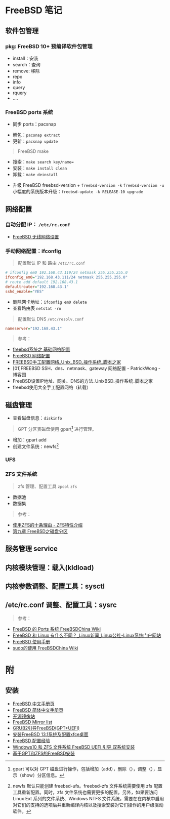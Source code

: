 <link href="../css/style.css" rel="stylesheet" type="text/css" />

# FreeBSD 笔记

## 软件包管理

### pkg: FreeBSD 10+ 预编译软件包管理

+ install：安装
+ search：查询
+ remove: 移除
+ repo
+ info
+ query
+ rquery
+ ....

### FreeBSD ports 系统

- 同步 ports：pacsnap
+ 解包：`pacsnap extract`
+ 更新：`pacsnap update`

 > FreeBSD make

+ 搜索：`make search key/name=`
+ 安装：`make install clean`
+ 卸载：`make deinstall`
- 升级 FreeBSD freebsd-version + `freebsd-version -k` `freebsd-version -u` 小幅度的系统版本升级：`freebsd-update -k RELEASE-10 upgrade` 

## 网络配置

### 自动分配 IP： `/etc/rc.conf`

+ [FreeBSD 无线网络设置](https://www.bilibili.com/read/cv18330894)

### 手动网络配置：ifconfig

> 配置默认 IP 和 路由 `/etc/rc.conf`


```ini
# ifconfig em0 192.168.43.119/24 netmask 255.255.255.0
ifconfig_em0="192.168.43.111/24 netmask 255.255.255.0" 
# route add default 192.168.43.1
defaultrouter="192.168.43.1" 
sshd_enable="YES"
```

[^net_ini]: 如果不是手动使用 ifconfig 给网卡添加 ip ，那么通常需要重启 `netif` 和 `routing` 服务。

+ 删除网卡地址：`ifconfig em0 delete`
+ 查看路由表 `netstat -rn`

> 配置默认 DNS `/etc/resolv.conf`

```ini
nameserver="192.168.43.1"
```



> 参考：

+ [freebsd系统之 基础网络配置](https://www.cnblogs.com/gailuo/p/9483958.html)
+ [FreeBSD 网络配置](https://wiki.freebsdchina.org/faq/networking)
+ [FREEBSD手工配置网络_Unix_BSD_操作系统_脚本之家](http://www.jb51.net/os/Unix/1448_all.html)
+ [01]FREEBSD SSH、dns、netmask、gateway 网络配置 - PatrickWong - 博客园
+ FreeBSD设置IP地址、网关、DNS的方法_UnixBSD_操作系统_脚本之家
+ freebsd使用大全手工配置网络（转载）



## 磁盘管理

- 查看磁盘信息：`diskinfo`

> GPT 分区表磁盘使用 gpart[^gpart] 进行管理。

[^gpart]: gpart 可以对 GPT 磁盘进行操作，包括增加（add），删除（），调整（），显示（show）分区信息。

+ 增加：gpart add 
+ 创建文件系统：newfs[^create]

[^create]: newfs 默认只能创建 freebsd-ufs。freebsd-zfs 文件系统需要使用 zfs 配置工具重新配置。同时，zfs 文件系统也需要更多的配置。另外，如果要访问 Linux Ext 系列的文件系统、Windows  NTFS 文件系统，需要在在内核中启用对它们的支持的选项后并重新编译内核以及搜索安装对它们操作的用户级驱动软件。

### UFS

### ZFS  文件系统

> zfs 管理、配置工具 `zpool` `zfs`

- 数据池
- 数据集

> 参考：

- [使用ZFS的十条理由 - ZFS特性介绍](https://blog.csdn.net/laoeyu/article/details/921133?utm_medium=distribute.pc_relevant.none-task-blog-2~default~baidujs_baidulandingword~default-4-921133-blog-114218992.pc_relevant_landingrelevant&spm=1001.2101.3001.4242.3&utm_relevant_index=7)
- [第九章 FreeBSD之磁盘分区](https://blog.csdn.net/pyf987337461/article/details/116564897)

## 服务管理 service



## 内核模块管理：载入(kldload)

## 内核参数调整、配置工具：sysctl

## /etc/rc.conf 调整、配置工具：sysrc


> 参考：

+ [FreeBSD 的 Ports 系统 FreeBSDChina Wiki](https://wiki.freebsdchina.org/faq/ports#%E6%80%8E%E4%B9%88%E5%AE%89%E8%A3%85_ports_%E7%B3%BB%E7%BB%9F)
+ [FreeBSD 和 Linux 有什么不同？_Linux新闻_Linux公社-Linux系统门户网站](http://www.linuxidc.com/Linux/2015-07/120834.htm)
+ [FreeBSD 使用手册](https://www.freebsd.org/doc/zh_CN/books/handbook/book.html#ports-overview)
+ [sudo的使用 FreeBSDChina Wiki](https://wiki.freebsdchina.org/doc/s/sudo_with_sudo)

[^freebsd]: FreeBSD 使用 `OpenRC` 作为系统的 `init`。因此，所有 OpenRC 指令（如 service /etc/rc.d/.. start）都可用。
[^singer_user]: FreeBSD 的单用户模式就在系统引导时的选择序列中。因此，无需对引导或者内核参数进行修改。

# 附

## 安装

<!--

FreeBSD 9+ 安装框架 bsdinstall

-->

- [FreeBSD 中文手册页](https://docs.freebsd.org/zh-cn/books/handbook/)
- [FreeBSD 简体中文手册页](https://handbook.bsdcn.org/freebsd-shou-ce.html)
- [开源镜像站](https://mirrors.aliyun.com/freebsd/releases/ISO-IMAGES/13.1/)
- [FreeBSD Mirror list](http://mirrors.ustc.edu.cn/freebsd/releases)
- [GRUB2引导FreeBSD(GPT+UEFI)](https://www.bilibili.com/read/cv14215466)
- [安装FreeBSD 13.1系统及配置xfce桌面](https://blog.csdn.net/weixin_56596536/article/details/126993719?spm=1001.2101.3001.6650.4&utm_medium=distribute.pc_relevant.none-task-blog-2~default~YuanLiJiHua~Position-4-126993719-blog-77744795.pc_relevant_aa&depth_1-utm_source=distribute.pc_relevant.none-task-blog-2~default~YuanLiJiHua~Position-4-126993719-blog-77744795.pc_relevant_aa&utm_relevant_index=9)
- [FreeBSD 配置经验](https://blog.csdn.net/u011152627/article/details/77744795/)
- [Windows10 和 ZFS 文件系统 FreeBSD UEFI 引导 双系统安装](https://blog.csdn.net/VOlsenBerg/article/details/114218992?spm=1001.2101.3001.6650.3&utm_medium=distribute.pc_relevant.none-task-blog-2%7Edefault%7EBlogCommendFromBaidu%7ERate-3-114218992-blog-82068125.pc_relevant_landingrelevant&depth_1-utm_source=distribute.pc_relevant.none-task-blog-2%7Edefault%7EBlogCommendFromBaidu%7ERate-3-114218992-blog-82068125.pc_relevant_landingrelevant&utm_relevant_index=5)
- [基于GPT和ZFS的FreeBSD安装](https://blog.csdn.net/iteye_16868/article/details/82068125?spm=1001.2101.3001.6650.4&utm_medium=distribute.pc_relevant.none-task-blog-2%7Edefault%7EESLANDING%7Edefault-4-82068125-blog-101428570.pc_relevant_landingrelevant&depth_1-utm_source=distribute.pc_relevant.none-task-blog-2%7Edefault%7EESLANDING%7Edefault-4-82068125-blog-101428570.pc_relevant_landingrelevant&utm_relevant_index=9)

